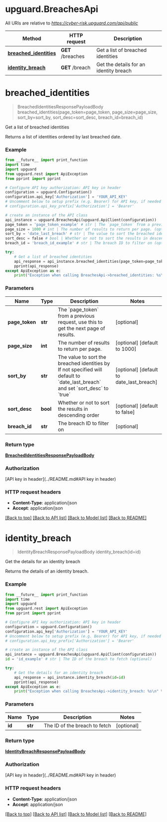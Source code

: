 # upguard.BreachesApi

All URIs are relative to *https://cyber-risk.upguard.com/api/public*

Method | HTTP request | Description
------------- | ------------- | -------------
[**breached_identities**](BreachesApi.md#breached_identities) | **GET** /breaches | Get a list of breached identities
[**identity_breach**](BreachesApi.md#identity_breach) | **GET** /breach | Get the details for an identity breach


# **breached_identities**
> BreachedIdentitiesResponsePayloadBody breached_identities(page_token=page_token, page_size=page_size, sort_by=sort_by, sort_desc=sort_desc, breach_id=breach_id)

Get a list of breached identities

Returns a list of identities ordered by last breached date.

### Example
```python
from __future__ import print_function
import time
import upguard
from upguard.rest import ApiException
from pprint import pprint

# Configure API key authorization: API key in header
configuration = upguard.Configuration()
configuration.api_key['Authorization'] = 'YOUR_API_KEY'
# Uncomment below to setup prefix (e.g. Bearer) for API key, if needed
# configuration.api_key_prefix['Authorization'] = 'Bearer'

# create an instance of the API class
api_instance = upguard.BreachesApi(upguard.ApiClient(configuration))
page_token = 'page_token_example' # str | The `page_token` from a previous request, use this to get the next page of results. (optional)
page_size = 1000 # int | The number of results to return per page. (optional) (default to 1000)
sort_by = 'date_last_breach' # str | The value to sort the breached identities by  If not specified will default to `date_last_breach` and set `sort_desc` to `true` (optional) (default to date_last_breach)
sort_desc = false # bool | Whether or not to sort the results in descending order (optional) (default to false)
breach_id = 'breach_id_example' # str | The breach ID to filter on (optional)

try:
    # Get a list of breached identities
    api_response = api_instance.breached_identities(page_token=page_token, page_size=page_size, sort_by=sort_by, sort_desc=sort_desc, breach_id=breach_id)
    pprint(api_response)
except ApiException as e:
    print("Exception when calling BreachesApi->breached_identities: %s\n" % e)
```

### Parameters

Name | Type | Description  | Notes
------------- | ------------- | ------------- | -------------
 **page_token** | **str**| The &#x60;page_token&#x60; from a previous request, use this to get the next page of results. | [optional] 
 **page_size** | **int**| The number of results to return per page. | [optional] [default to 1000]
 **sort_by** | **str**| The value to sort the breached identities by  If not specified will default to &#x60;date_last_breach&#x60; and set &#x60;sort_desc&#x60; to &#x60;true&#x60; | [optional] [default to date_last_breach]
 **sort_desc** | **bool**| Whether or not to sort the results in descending order | [optional] [default to false]
 **breach_id** | **str**| The breach ID to filter on | [optional] 

### Return type

[**BreachedIdentitiesResponsePayloadBody**](BreachedIdentitiesResponsePayloadBody.md)

### Authorization

[API key in header](../README.md#API key in header)

### HTTP request headers

 - **Content-Type**: application/json
 - **Accept**: application/json

[[Back to top]](#) [[Back to API list]](../README.md#documentation-for-api-endpoints) [[Back to Model list]](../README.md#documentation-for-models) [[Back to README]](../README.md)

# **identity_breach**
> IdentityBreachResponsePayloadBody identity_breach(id=id)

Get the details for an identity breach

Returns the details of an identity breach.

### Example
```python
from __future__ import print_function
import time
import upguard
from upguard.rest import ApiException
from pprint import pprint

# Configure API key authorization: API key in header
configuration = upguard.Configuration()
configuration.api_key['Authorization'] = 'YOUR_API_KEY'
# Uncomment below to setup prefix (e.g. Bearer) for API key, if needed
# configuration.api_key_prefix['Authorization'] = 'Bearer'

# create an instance of the API class
api_instance = upguard.BreachesApi(upguard.ApiClient(configuration))
id = 'id_example' # str | The ID of the breach to fetch (optional)

try:
    # Get the details for an identity breach
    api_response = api_instance.identity_breach(id=id)
    pprint(api_response)
except ApiException as e:
    print("Exception when calling BreachesApi->identity_breach: %s\n" % e)
```

### Parameters

Name | Type | Description  | Notes
------------- | ------------- | ------------- | -------------
 **id** | **str**| The ID of the breach to fetch | [optional] 

### Return type

[**IdentityBreachResponsePayloadBody**](IdentityBreachResponsePayloadBody.md)

### Authorization

[API key in header](../README.md#API key in header)

### HTTP request headers

 - **Content-Type**: application/json
 - **Accept**: application/json

[[Back to top]](#) [[Back to API list]](../README.md#documentation-for-api-endpoints) [[Back to Model list]](../README.md#documentation-for-models) [[Back to README]](../README.md)

